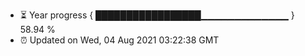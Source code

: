 - ⏳ Year progress { █████████████████▁▁▁▁▁▁▁▁▁▁▁▁▁ } 58.94 %
- ⏰ Updated on Wed, 04 Aug 2021 03:22:38 GMT

